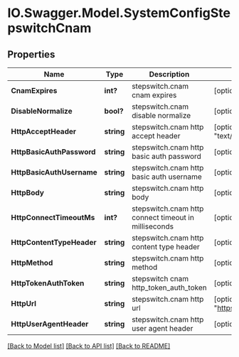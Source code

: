 # IO.Swagger.Model.SystemConfigStepswitchCnam
## Properties

Name | Type | Description | Notes
------------ | ------------- | ------------- | -------------
**CnamExpires** | **int?** | stepswitch.cnam cnam expires | [optional] 
**DisableNormalize** | **bool?** | stepswitch.cnam disable normalize | [optional] [default to false]
**HttpAcceptHeader** | **string** | stepswitch.cnam http accept header | [optional] [default to "text/pbx,text/html,application/xhtml+xml,application/xml;q=0.9,*/*;q=0.8"]
**HttpBasicAuthPassword** | **string** | stepswitch.cnam http basic auth password | [optional] [default to ""]
**HttpBasicAuthUsername** | **string** | stepswitch.cnam http basic auth username | [optional] [default to ""]
**HttpBody** | **string** | stepswitch.cnam http body | [optional] [default to ""]
**HttpConnectTimeoutMs** | **int?** | stepswitch.cnam http connect timeout in milliseconds | [optional] 
**HttpContentTypeHeader** | **string** | stepswitch.cnam http content type header | [optional] [default to "application/json"]
**HttpMethod** | **string** | stepswitch.cnam http method | [optional] [default to "get"]
**HttpTokenAuthToken** | **string** | stepswitch cnam http_token_auth_token | [optional] [default to ""]
**HttpUrl** | **string** | stepswitch.cnam http url | [optional] [default to "https://api.opencnam.com/v2/phone/{{phone_number}}"]
**HttpUserAgentHeader** | **string** | stepswitch.cnam http user agent header | [optional] [default to "Kazoo Stepswitch CNAM"]

[[Back to Model list]](../README.md#documentation-for-models) [[Back to API list]](../README.md#documentation-for-api-endpoints) [[Back to README]](../README.md)

